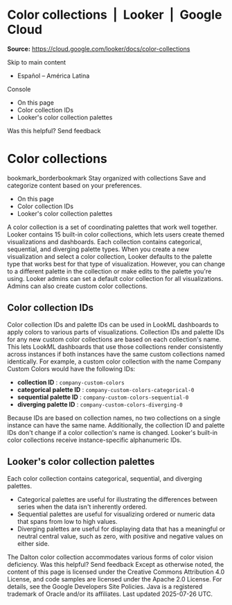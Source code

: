 # Color collections  |  Looker  |  Google Cloud

**Source:** https://cloud.google.com/looker/docs/color-collections

Skip to main content 
  * Español – América Latina

Console 


  * On this page
  * Color collection IDs
  * Looker's color collection palettes




Was this helpful?
Send feedback 
#  Color collections
bookmark_borderbookmark Stay organized with collections  Save and categorize content based on your preferences.
  * On this page
  * Color collection IDs
  * Looker's color collection palettes


A color collection is a set of coordinating palettes that work well together. Looker contains 15 built-in color collections, which lets users create themed visualizations and dashboards.
Each collection contains categorical, sequential, and diverging palette types. When you create a new visualization and select a color collection, Looker defaults to the palette type that works best for that type of visualization. However, you can change to a different palette in the collection or make edits to the palette you're using.
Looker admins can set a default color collection for all visualizations. Admins can also create custom color collections.
## Color collection IDs
Color collection IDs and palette IDs can be used in LookML dashboards to apply colors to various parts of visualizations. Collection IDs and palette IDs for any new custom color collections are based on each collection's name. This lets LookML dashboards that use those collections render consistently across instances if both instances have the same custom collections named identically.
For example, a custom color collection with the name Company Custom Colors would have the following IDs:
  * **collection ID** : `company-custom-colors`
  * **categorical palette ID** : `company-custom-colors-categorical-0`
  * **sequential palette ID** : `company-custom-colors-sequential-0`
  * **diverging palette ID** : `company-custom-colors-diverging-0`


Because IDs are based on collection names, no two collections on a single instance can have the same name. Additionally, the collection ID and palette IDs don't change if a color collection's name is changed.
Looker's built-in color collections receive instance-specific alphanumeric IDs.
## Looker's color collection palettes
Each color collection contains categorical, sequential, and diverging palettes.
  * Categorical palettes are useful for illustrating the differences between series when the data isn't inherently ordered.
  * Sequential palettes are useful for visualizing ordered or numeric data that spans from low to high values.
  * Diverging palettes are useful for displaying data that has a meaningful or neutral central value, such as zero, with positive and negative values on either side.


The Dalton color collection accommodates various forms of color vision deficiency.
Was this helpful?
Send feedback 
Except as otherwise noted, the content of this page is licensed under the Creative Commons Attribution 4.0 License, and code samples are licensed under the Apache 2.0 License. For details, see the Google Developers Site Policies. Java is a registered trademark of Oracle and/or its affiliates.
Last updated 2025-07-26 UTC.


